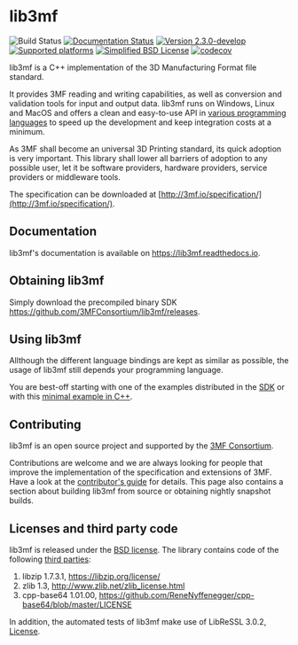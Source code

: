 # lib3mf
![Build Status](https://github.com/3MFConsortium/lib3mf/workflows/Build/badge.svg?branch=develop)
[![Documentation Status](https://readthedocs.org/projects/lib3mf/badge/?version=master)](https://readthedocs.org/projects/lib3mf)
[![Version 2.3.0-develop](https://img.shields.io/static/v1.svg?label=lib3mf&message=v2.3.0-develop&color=green)]()
[![Supported platforms](https://img.shields.io/static/v1.svg?label=platform&message=windows%20%7C%20macos%20%7C%20linux&color=lightgrey)]()
[![Simplified BSD License](https://img.shields.io/static/v1.svg?label=license&message=BSD&color=green)](LICENSE)
[![codecov](https://codecov.io/gh/3MFConsortium/lib3mf/branch/develop/graph/badge.svg?token=3ARnBye33c)](https://codecov.io/gh/3MFConsortium/lib3mf)

lib3mf is a C++ implementation of the 3D Manufacturing Format file standard.

It provides 3MF reading and writing capabilities, as well as conversion and validation tools for input and output data.
lib3mf runs on Windows, Linux and MacOS and offers a clean and easy-to-use API in
[various programming languages](https://lib3mf.readthedocs.io/en/latest/#api-documentation)
to speed up the development and keep integration costs at a minimum.

As 3MF shall become an universal 3D Printing standard, its quick adoption is very important. 
This library shall lower all barriers of adoption to any possible user, let it be software 
providers, hardware providers, service providers or middleware tools.

The specification can be downloaded at
[http://3mf.io/specification/](http://3mf.io/specification/).


## Documentation
lib3mf's documentation is available on https://lib3mf.readthedocs.io.

## Obtaining lib3mf
Simply download the precompiled binary SDK https://github.com/3MFConsortium/lib3mf/releases.

## Using lib3mf
Allthough the different language bindings are kept as similar as possible,
the usage of lib3mf still depends your programming language.

You are best-off starting with one of the examples distributed in the [SDK](https://github.com/3MFConsortium/lib3mf/releases) or with this [minimal example in C++](SDK/Examples/CppDynamic/Source/ExtractInfo.cpp).

## Contributing
lib3mf is an open source project and supported by the [3MF Consortium](https://3mf.io/).

Contributions are welcome and we are always looking for people that improve the implementation of the specification and extensions of 3MF. Have a look at the [contributor's guide](CONTRIBUTING.md) for details.
This page also contains a section about building lib3mf from source or obtaining nightly snapshot builds.

## Licenses and third party code
lib3mf is released under the [BSD license](LICENSE). The library contains code of the following [third parties](SDK/Credits.txt):
1. libzip 1.7.3.1, https://libzip.org/license/
2. zlib 1.3, http://www.zlib.net/zlib_license.html
3. cpp-base64 1.01.00, https://github.com/ReneNyffenegger/cpp-base64/blob/master/LICENSE

In addition, the automated tests of lib3mf make use of LibReSSL 3.0.2, [License](Tests/libressl/COPYING).
